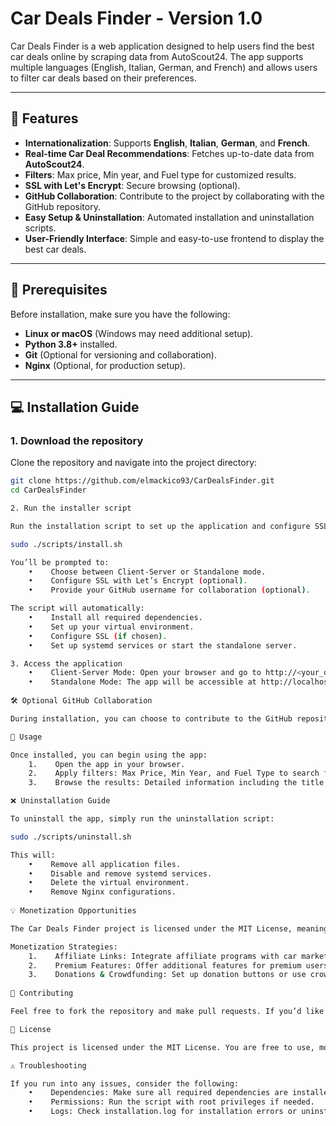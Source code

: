 # Car Deals Finder - Version 1.0

Car Deals Finder is a web application designed to help users find the best car deals online by scraping data from AutoScout24. The app supports multiple languages (English, Italian, German, and French) and allows users to filter car deals based on their preferences.

---

## 🚀 Features
- **Internationalization**: Supports **English**, **Italian**, **German**, and **French**.
- **Real-time Car Deal Recommendations**: Fetches up-to-date data from **AutoScout24**.
- **Filters**: Max price, Min year, and Fuel type for customized results.
- **SSL with Let's Encrypt**: Secure browsing (optional).
- **GitHub Collaboration**: Contribute to the project by collaborating with the GitHub repository.
- **Easy Setup & Uninstallation**: Automated installation and uninstallation scripts.
- **User-Friendly Interface**: Simple and easy-to-use frontend to display the best car deals.

---

## 🔧 Prerequisites

Before installation, make sure you have the following:
- **Linux or macOS** (Windows may need additional setup).
- **Python 3.8+** installed.
- **Git** (Optional for versioning and collaboration).
- **Nginx** (Optional, for production setup).

---

## 💻 Installation Guide

### 1. Download the repository
Clone the repository and navigate into the project directory:

```bash
git clone https://github.com/elmackico93/CarDealsFinder.git
cd CarDealsFinder

2. Run the installer script

Run the installation script to set up the application and configure SSL. Optionally, you can also enable GitHub collaboration during the setup.

sudo ./scripts/install.sh

You’ll be prompted to:
    •    Choose between Client-Server or Standalone mode.
    •    Configure SSL with Let’s Encrypt (optional).
    •    Provide your GitHub username for collaboration (optional).

The script will automatically:
    •    Install all required dependencies.
    •    Set up your virtual environment.
    •    Configure SSL (if chosen).
    •    Set up systemd services or start the standalone server.

3. Access the application
    •    Client-Server Mode: Open your browser and go to http://<your_domain_or_localhost>.
    •    Standalone Mode: The app will be accessible at http://localhost:8000.
    
🛠 Optional GitHub Collaboration

During installation, you can choose to contribute to the GitHub repository by providing your GitHub username. This will clone the repository into your app directory, allowing you to contribute and push your changes.

🎯 Usage

Once installed, you can begin using the app:
    1.    Open the app in your browser.
    2.    Apply filters: Max Price, Min Year, and Fuel Type to search for car deals.
    3.    Browse the results: Detailed information including the title, price, mileage, and year.

❌ Uninstallation Guide

To uninstall the app, simply run the uninstallation script:

sudo ./scripts/uninstall.sh

This will:
    •    Remove all application files.
    •    Disable and remove systemd services.
    •    Delete the virtual environment.
    •    Remove Nginx configurations.
    
💡 Monetization Opportunities

The Car Deals Finder project is licensed under the MIT License, meaning you can freely use, modify, and distribute the software. Here are some ways you can monetize the application:

Monetization Strategies:
    1.    Affiliate Links: Integrate affiliate programs with car marketplaces, earning a commission on successful transactions.
    2.    Premium Features: Offer additional features for premium users, such as notifications for new deals, advanced search filters, or custom recommendations.
    3.    Donations & Crowdfunding: Set up donation buttons or use crowdfunding platforms to fund further development.
    
👥 Contributing

Feel free to fork the repository and make pull requests. If you’d like to contribute directly, please follow the steps for GitHub collaboration during installation.

📝 License

This project is licensed under the MIT License. You are free to use, modify, and distribute the software. However, we do not assume any liability for damages or issues caused by using this software.

⚠️ Troubleshooting

If you run into any issues, consider the following:
    •    Dependencies: Make sure all required dependencies are installed.
    •    Permissions: Run the script with root privileges if needed.
    •    Logs: Check installation.log for installation errors or uninstallation.log for uninstallation issues.
